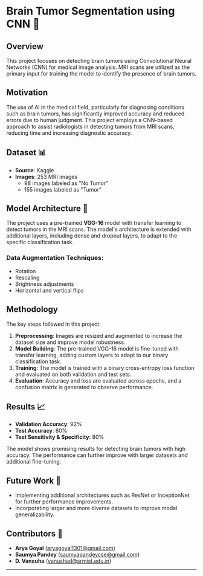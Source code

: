 
# Brain Tumor Segmentation using CNN 🧠

## Overview
This project focuses on detecting brain tumors using Convolutional Neural Networks (CNN) for medical image analysis. MRI scans are utilized as the primary input for training the model to identify the presence of brain tumors.

## Motivation
The use of AI in the medical field, particularly for diagnosing conditions such as brain tumors, has significantly improved accuracy and reduced errors due to human judgment. This project employs a CNN-based approach to assist radiologists in detecting tumors from MRI scans, reducing time and increasing diagnostic accuracy.

## Dataset 📊
- **Source**: Kaggle
- **Images**: 253 MRI images
  - 98 images labeled as "No Tumor"
  - 155 images labeled as "Tumor"

## Model Architecture 🧠
The project uses a pre-trained **VGG-16** model with transfer learning to detect tumors in the MRI scans. The model's architecture is extended with additional layers, including dense and dropout layers, to adapt to the specific classification task.

### Data Augmentation Techniques:
- Rotation
- Rescaling
- Brightness adjustments
- Horizontal and vertical flips

## Methodology
The key steps followed in this project:
1. **Preprocessing**: Images are resized and augmented to increase the dataset size and improve model robustness.
2. **Model Building**: The pre-trained VGG-16 model is fine-tuned with transfer learning, adding custom layers to adapt to our binary classification task.
3. **Training**: The model is trained with a binary cross-entropy loss function and evaluated on both validation and test sets.
4. **Evaluation**: Accuracy and loss are evaluated across epochs, and a confusion matrix is generated to observe performance.

## Results 📈
- **Validation Accuracy**: 92%
- **Test Accuracy**: 80%
- **Test Sensitivity & Specificity**: 80%

The model shows promising results for detecting brain tumors with high accuracy. The performance can further improve with larger datasets and additional fine-tuning.

## Future Work 🔮
- Implementing additional architectures such as ResNet or InceptionNet for further performance improvements.
- Incorporating larger and more diverse datasets to improve model generalizability.

## Contributors 👥
- **Arya Goyal** (aryagoyal1301@gmail.com)
- **Saumya Pandey** (saumyapandeycse@gmail.com)
- **D. Vansuha** (vanushad@srmist.edu.in)

---
